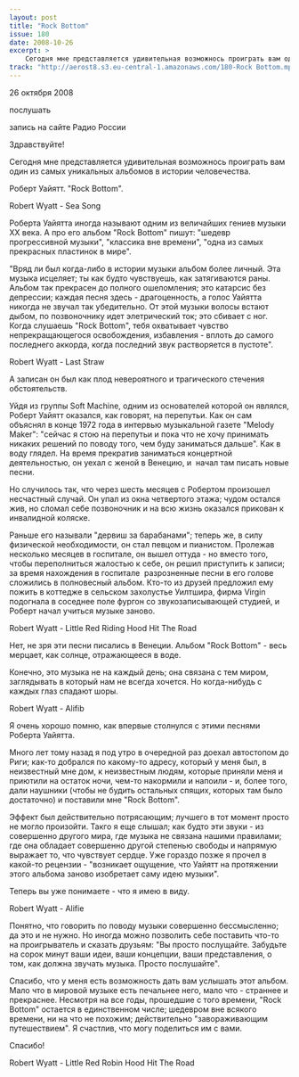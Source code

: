 ```yaml
---
layout: post
title: "Rock Bottom"
issue: 180
date: 2008-10-26
excerpt: >
    Сегодня мне представляется удивительная возможнось проиграть вам один из самых уникальных альбомов в истории человечества.
track: "http://aerost8.s3.eu-central-1.amazonaws.com/180-Rock Bottom.mp3"
---
```


26 октября 2008

послушать

запись на сайте Радио России

Здравствуйте!

Сегодня мне представляется удивительная возможнось проиграть вам один из самых уникальных альбомов в истории человечества.

Роберт Уайятт. "Rock Bottom".

Robert Wyatt - Sea Song

Роберта Уайятта иногда называют одним из величайших гениев музыки XX века. А про его альбом "Rock Bottom" пишут: "шедевр прогрессивной музыки", "классика вне времени", "одна из самых прекрасных пластинок в мире".

"Вряд ли был когда-либо в истории музыки альбом более личный. Эта музыка исцеляет; ты как будто чувствуешь, как затягиваются раны. Альбом так прекрасен до полного ошеломления; это катарсис без депрессии; каждая песня здесь - драгоценность, а голос Уайятта никогда не звучал так убедительно. От этой музыки волосы встают дыбом, по позвоночнику идет элетрический ток; это сбивает с ног. Когда слушаешь "Rock Bottom", тебя охватывает чувство непрекращающегося освобождения, избавления - вплоть до самого последнего аккорда, когда последний звук растворяется в пустоте".

Robert Wyatt - Last Straw

А записан он был как плод невероятного и трагического стечения обстоятельств.

Уйдя из группы Soft Machine, одним из основателей которой он являлся, Роберт Уайятт оказался, как говорят, на перепутьи. Как он сам объяснял в конце 1972 года в интервью музыкальной газете "Melody Maker": "сейчас я стою на перепутьи и пока что не хочу принимать никаких решений по поводу того, чем буду заниматься дальше". Как в воду глядел. На время прекратив заниматься концертной деятельностью, он уехал с женой в Венецию, и  начал там писать новые песни.

Но случилось так, что через шесть месяцев с Робертом произошел несчастный случай. Он упал из окна четвертого этажа; чудом остался жив, но сломал себе позвоночник и на всю жизнь оказался прикован к инвалидной коляске.

Раньше его называли "дервиш за барабанами"; теперь же, в силу физической необходимости, он стал певцом и пианистом. Пролежав несколько месяцев в госпитале, он вышел оттуда - но вместо того, чтобы переполниться жалостью к себе, он решил приступить к записи; за время нахождения в госпитале  разрозненные песни в его голове сложились в полновесный альбом. Кто-то из друзей предложил ему пожить в коттедже в сельском захолустье Уилтшира, фирма Virgin подогнала в соседнее поле фургон со звукозаписывающей студией, и Роберт начал учиться музыке заново.

Robert Wyatt - Little Red Riding Hood Hit The Road

Нет, не зря эти песни писались в Венеции. Альбом "Rock Bottom" - весь мерцает, как солнце, отражающееся в воде.

Конечно, это музыка не на каждый день; она связана с тем миром, заглядывать в который нам не всегда хочется. Но когда-нибудь с каждых глаз спадают шоры.

Robert Wyatt - Alifib

Я очень хорошо помню, как впервые столнулся с этими песнями Роберта Уайятта.

Много лет тому назад я под утро в очередной раз доехал автостопом до Риги; как-то добрался по какому-то адресу, который у меня был, в неизвестный мне дом, к неизвестным людям, которые приняли меня и приютили на остаток ночи, чем-то накормили и напоили - и, более того, дали наушники (чтобы не будить остальных спящих, которых там было достаточно) и поставили мне "Rock Bottom".

Эффект был действительно потрясающим; лучшего в тот момент просто не могло произойти. Такго я еще слышал; как будто эти звуки - из совершенно другого мира, где музыка не связана нашими правилами; где она обладает совершенно другой степенью свободы и напрямую выражает то, что чувствует сердце. Уже гораздо позже я прочел в какой-то рецензии - "возникает ощущение, что Уайятт на протяжении этого альбома заново изобретает саму идею музыки".

Теперь вы уже понимаете - что я имею в виду.

Robert Wyatt - Alifie

Понятно, что говорить по поводу музыки совершенно бессмысленно; да это и не нужно. Но иногда можно позволить себе поставить что-то на проигрыватель и сказать друзьям: "Вы просто послущайте. Забудьте на сорок минут ваши идеи, ваши концепции, ваши представления, о том, как должна звучать музыка. Просто послушайте".

Спасибо, что у меня есть возможность дать вам услышать этот альбом. Мало что в мировой музыке есть печальнее него, мало что - страннее и прекраснее. Несмотря на все годы, прошедшие с того времени, "Rock Bottom" остается в единственном числе; шедевром вне всякого времени, ни на что не похожим; действительно "завораживающим путешествием". Я счастлив, что могу поделиться им с вами.

Спасибо!

Robert Wyatt - Little Red Robin Hood Hit The Road
